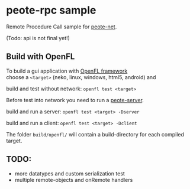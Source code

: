 # peote-rpc sample

Remote Procedure Call sample for [peote-net](https://github.com/maitag/peote-net).  
  
  (Todo: api is not final yet!)

## Build with OpenFL

To build a gui application with [OpenFL framework](https://github.com/openfl)  
choose a `<target>` (neko, linux, windows, html5, android) and  

build and test without network:
`openfl test <target>`


Before test into network you need to run a [peote-server](https://github.com/maitag/peote-server).  

build and run a server:
`openfl test <target> -Dserver` 

build and run a client:
`openfl test <target> -Dclient`

The folder `build/openfl/` will contain a build-directory for each compiled target.  


## TODO:

- more datatypes and custom serialization test
- multiple remote-objects and onRemote handlers
